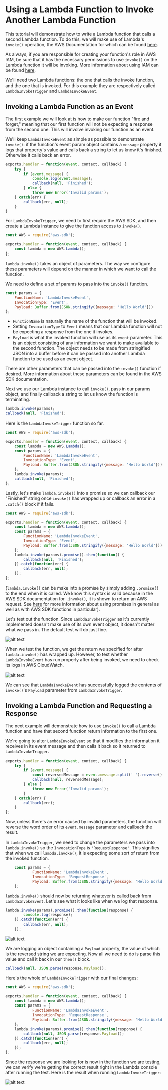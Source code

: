 # Using a Lambda Function to Invoke Another Lambda Function

This tutorial will demonstrate how to write a Lambda function that calls a second Lambda function. To do this, we will make use of Lambda's `invoke()` operation, the AWS Documentation for which can be found [here](https://docs.aws.amazon.com/AWSJavaScriptSDK/latest/AWS/Lambda.html#invoke-property).

As always, if you are responsible for creating your function's role in AWS IAM, be sure that it has the necessary permissions to use `invoke()` on the Lambda function it will be invoking. More information about using IAM can be found [here](../../introduction-to-aws/iam/iam.md).

We'll need two Lambda functions: the one that calls the invoke function, and the one that is invoked. For this example they are respectively called `LambdaInvokeTrigger` and `LambdaInvokeEvent`.

## Invoking a Lambda Function as an Event

The first example we will look at is how to make our function "fire and forget," meaning that our first function will not be expecting a response from the second one. This will involve invoking our function as an event.

 We'll keep `LambdaInvokeEvent` as simple as possible to demonstrate `invoke()`: if the function's event param object contains a `message` property it logs that property's value and calls back a string to let us know it's finished. Otherwise it calls back an error.

```javascript
exports.handler = function(event, context, callback) {
	try {
		if (event.message) {
			console.log(event.message);
			callback(null, 'Finished');
		} else {
			throw new Error('Invalid params');
	} catch(err) {
		callback(err, null);
	}
}
```

For `LambdaInvokeTrigger`, we need to first require the AWS SDK, and then create a Lambda instance to give the function access to `invoke()`.

```javascript
const AWS = require('aws-sdk');

exports.handler = function(event, context, callback) {
    const lambda = new AWS.Lambda();
};
```

`lambda.invoke()` takes an object of parameters. The way we configure these parameters will depend on the manner in which we want to call the function.

We need to define a set of params to pass into the `invoke()` function.

```javascript
const params = {
    FunctionName: 'LambdaInvokeEvent',
    InvocationType: 'Event',
    Payload: Buffer.from(JSON.stringify({message: 'Hello World'}))
};
```

* `FunctionName` is naturally the name of the function that will be invoked.
* Setting `InvocationType` to `Event` means that our Lambda function will not be expecting a response from the one it invokes.
* `Payload` is what the invoked function will use as its `event` parameter. This is an object consisting of any information we want to make available to the second function. The object needs to be made from stringified JSON into a buffer before it can be passed into another Lambda function to be used as an event object.

There are other parameters that can be passed into the `invoke()` function if desired. More information about these parameters can be found in the AWS SDK documentation.

Next we use our Lambda instance to call `invoke()`, pass in our params object, and finally callback a string to let us know the function is terminating.

```javascript
lambda.invoke(params);
callback(null, 'Finished');
```

Here is the `LambdaInvokeTrigger` function so far.

```javascript
const AWS = require('aws-sdk');

exports.handler = function(event, context, callback) {
    const lambda = new AWS.Lambda();
    const params = {
        FunctionName: 'LambdaInvokeEvent',
        InvocationType: 'Event',
	    Payload: Buffer.from(JSON.stringify({message: 'Hello World'}))
    };
    lambda.invoke(params);
    callback(null, 'Finished');
};
```

Lastly, let's make `lambda.invoke()` into a promise so we can callback our "Finished" string once `invoke()` has wrapped up or callback an error in a `.catch()` block if it fails.

```javascript
const AWS = require('aws-sdk');

exports.handler = function(event, context, callback) {
    const lambda = new AWS.Lambda();
	const params = {
		FunctionName: 'LambdaInvokeEvent',
		InvocationType: 'Event',
		Payload: Buffer.from(JSON.stringify({message: 'Hello World'}))
	};
    lambda.invoke(params).promise().then(function() {
		callback(null, 'Finished');
	}).catch(function(err) {
		callback(err, null);
	});
};
```

(`lambda.invoke()` can be make into a promise by simply adding `.promise()` to the end when it is called. We know this syntax is valid because in the AWS SDK documentation for `.invoke()`, it is shown to return an AWS request. See [here](../../../languages/javascript-promises/javascript-promises.md) for more information about using promises in general as well as with AWS SDK functions in particular).

Let's test out the function. Since `LambdaInvokeTrigger` as it's currently implemented doesn't make use of its own event object, it doesn't matter what we pass in. The default test will do just fine.

![alt text](images/1.png)

When we test the function, we get the return we specified for after `lambda.invoke()` has wrapped up. However, to test whether `LambdaInvokeEvent` has run properly after being invoked, we need to check its logs in AWS CloudWatch.

![alt text](images/2.png)

We can see that `LambdaInvokeEvent` has successfully logged the contents of `invoke()`'s `Payload` parameter from `LambdaInvokeTrigger`.

## Invoking a Lambda Function and Requesting a Response

The next example will demonstrate how to use `invoke()` to call a Lambda function and have that second function return information to the first one.

We're going to alter `LambdaInvokeEvent` so that it modifies the information it receives in its event message and then calls it back so it returned to `LambdaInvokeTrigger`.

```javascript
exports.handler = function(event, context, callback) {
    try {
        if (event.message) {
            const reversedMessage = event.message.split(' ').reverse().join(' ');
            callback(null, reversedMessage);
        } else {
            throw new Error('Invalid params');
        }
    } catch(err) {
        callback(err);
    }
};
```

Now, unless there's an error caused by invalid parameters, the function will reverse the word order of its `event.message` parameter and callback the result.

In `LambdaInvokeTrigger`, we need to change the parameters we pass into `lambda.invoke()` so the `InvocationType` is `'RequestResponse'`. This signifies that when we call `lambda.invoke()`, it is expecting some sort of return from the invoked function.

```javascript
    const params = {
            FunctionName: 'LambdaInvokeEvent',
            InvocationType: 'RequestResponse',
    	    Payload: Buffer.from(JSON.stringify({message: 'Hello World'}))
    };
```

`lambda.invoke()` should now be returning whatever is called back from `LambdaInvokeEvent`. Let's see what it looks like when we log that response.

```javascript
lambda.invoke(params).promise().then(function(response) {
        console.log(response);
    }).catch(function(err) {
        callback(err, null);
    });
```

![alt text](images/3.png)

We are logging an object containing a `Payload` property, the value of which is the reversed string we are expecting. Now all we need to do is parse this value and call it back in our `then()` block.

```javascript
callback(null, JSON.parse(response.Payload));
```

Here's the whole of `LambdaInvokeTrigger` with our final changes:

```javascript
const AWS = require('aws-sdk');

exports.handler = function(event, context, callback) {
    const lambda = new AWS.Lambda();
    const params = {
            FunctionName: 'LambdaInvokeEvent',
            InvocationType: 'RequestResponse',
    	    Payload: Buffer.from(JSON.stringify({message: 'Hello World'}))
    };
    lambda.invoke(params).promise().then(function(response) {
        callback(null, JSON.parse(response.Payload));
    }).catch(function(err) {
        callback(err, null);
    });
};
```

Since the response we are looking for is now in the function we are testing, we can verify we're getting the correct result right in the Lambda console after running the test. Here is the result when running `LambdaInvokeTrigger`:

![alt text](images/4.png)
